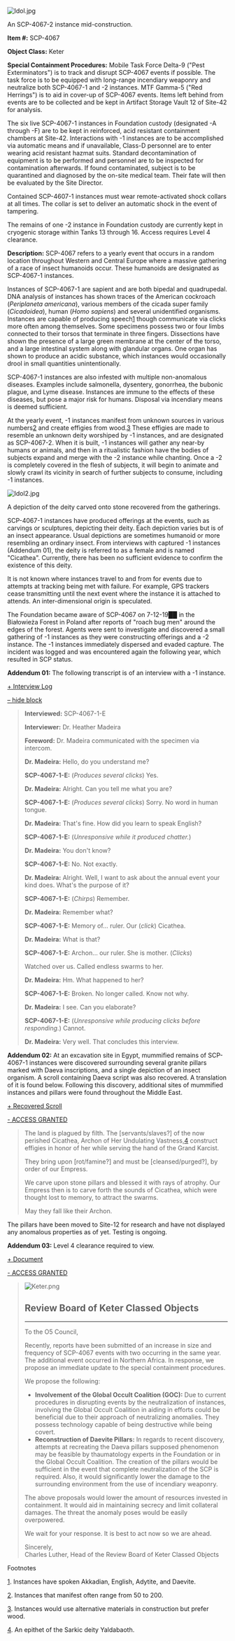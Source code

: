 ![Idol.jpg](http://scp-wiki.wdfiles.com/local--files/scp-4067/Idol.jpg)

An SCP-4067-2 instance mid-construction.

**Item #:** SCP-4067

**Object Class:** Keter

**Special Containment Procedures:** Mobile Task Force Delta-9 ("Pest Exterminators") is to track and disrupt SCP-4067 events if possible. The task force is to be equipped with long-range incendiary weaponry and neutralize both SCP-4067-1 and -2 instances. MTF Gamma-5 ("Red Herrings") is to aid in cover-up of SCP-4067 events. Items left behind from events are to be collected and be kept in Artifact Storage Vault 12 of Site-42 for analysis.

The six live SCP-4067-1 instances in Foundation custody (designated -A through -F) are to be kept in reinforced, acid resistant containment chambers at Site-42. Interactions with -1 instances are to be accomplished via automatic means and if unavailable, Class-D personnel are to enter wearing acid resistant hazmat suits. Standard decontamination of equipment is to be performed and personnel are to be inspected for contamination afterwards. If found contaminated, subject is to be quarantined and diagnosed by the on-site medical team. Their fate will then be evaluated by the Site Director.

Contained SCP-4607-1 instances must wear remote-activated shock collars at all times. The collar is set to deliver an automatic shock in the event of tampering.

The remains of one -2 instance in Foundation custody are currently kept in cryogenic storage within Tanks 13 through 16. Access requires Level 4 clearance.

**Description:** SCP-4067 refers to a yearly event that occurs in a random location throughout Western and Central Europe where a massive gathering of a race of insect humanoids occur. These humanoids are designated as SCP-4067-1 instances.

Instances of SCP-4067-1 are sapient and are both bipedal and quadrupedal. DNA analysis of instances has shown traces of the American cockroach (_Periplaneta americana_), various members of the cicada super family (_Cicadoidea_), human (_Homo sapiens_) and several unidentified organisms. Instances are capable of producing speech[1](javascript:;) though communicate via clicks more often among themselves. Some specimens possess two or four limbs connected to their torsos that terminate in three fingers. Dissections have shown the presence of a large green membrane at the center of the torso, and a large intestinal system along with glandular organs. One organ has shown to produce an acidic substance, which instances would occasionally drool in small quantities unintentionally.

SCP-4067-1 instances are also infested with multiple non-anomalous diseases. Examples include salmonella, dysentery, gonorrhea, the bubonic plague, and Lyme disease. Instances are immune to the effects of these diseases, but pose a major risk for humans. Disposal via incendiary means is deemed sufficient.

At the yearly event, -1 instances manifest from unknown sources in various numbers[2](javascript:;) and create effigies from wood.[3](javascript:;) These effigies are made to resemble an unknown deity worshiped by -1 instances, and are designated as SCP-4067-2. When it is built, -1 instances will gather any near-by humans or animals, and then in a ritualistic fashion have the bodies of subjects expand and merge with the -2 instance while chanting. Once a -2 is completely covered in the flesh of subjects, it will begin to animate and slowly crawl its vicinity in search of further subjects to consume, including -1 instances.

![Idol2.jpg](http://scp-wiki.wdfiles.com/local--files/scp-4067/Idol2.jpg)

A depiction of the deity carved onto stone recovered from the gatherings.

SCP-4067-1 instances have produced offerings at the events, such as carvings or sculptures, depicting their deity. Each depiction varies but is of an insect appearance. Usual depictions are sometimes humanoid or more resembling an ordinary insect. From interviews with captured -1 instances (Addendum 01), the deity is referred to as a female and is named "Cicathea". Currently, there has been no sufficient evidence to confirm the existence of this deity.

It is not known where instances travel to and from for events due to attempts at tracking being met with failure. For example, GPS trackers cease transmitting until the next event where the instance it is attached to attends. An inter-dimensional origin is speculated.

The Foundation became aware of SCP-4067 on 7-12-19██ in the Białowieża Forest in Poland after reports of "roach bug men" around the edges of the forest. Agents were sent to investigate and discovered a small gathering of -1 instances as they were constructing offerings and a -2 instance. The -1 instances immediately dispersed and evaded capture. The incident was logged and was encountered again the following year, which resulted in SCP status.

**Addendum 01:** The following transcript is of an interview with a -1 instance.

[+ Interview Log](javascript:;)

[– hide block](javascript:;)

> **Interviewed:** SCP-4067-1-E
> 
> **Interviewer:** Dr. Heather Madeira
> 
> **Foreword:** Dr. Madeira communicated with the specimen via intercom.
> 
> **<Begin Log>**
> 
> **Dr. Madeira:** Hello, do you understand me?
> 
> **SCP-4067-1-E:** (_Produces several clicks_) Yes.
> 
> **Dr. Madeira:** Alright. Can you tell me what you are?
> 
> **SCP-4067-1-E:** (_Produces several clicks_) Sorry. No word in human tongue.
> 
> **Dr. Madeira:** That's fine. How did you learn to speak English?
> 
> **SCP-4067-1-E:** (_Unresponsive while it produced chatter._)
> 
> **Dr. Madeira:** You don't know?
> 
> **SCP-4067-1-E:** No. Not exactly.
> 
> **Dr. Madeira:** Alright. Well, I want to ask about the annual event your kind does. What's the purpose of it?
> 
> **SCP-4067-1-E:** (_Chirps_) Remember.
> 
> **Dr. Madeira:** Remember what?
> 
> **SCP-4067-1-E:** Memory of… ruler. Our (_click_) Cicathea.
> 
> **Dr. Madeira:** What is that?
> 
> **SCP-4067-1-E:** Archon… our ruler. She is mother. (_Clicks_)
> 
> Watched over us. Called endless swarms to her.
> 
> **Dr. Madeira:** Hm. What happened to her?
> 
> **SCP-4067-1-E:** Broken. No longer called. Know not why.
> 
> **Dr. Madeira:** I see. Can you elaborate?
> 
> **SCP-4067-1-E:** (_Unresponsive while producing clicks before responding._) Cannot.
> 
> **Dr. Madeira:** Very well. That concludes this interview.
> 
> **<End Log>**

**Addendum 02:** At an excavation site in Egypt, mummified remains of SCP-4067-1 instances were discovered surrounding several granite pillars marked with Daeva inscriptions, and a single depiction of an insect organism. A scroll containing Daeva script was also recovered. A translation of it is found below. Following this discovery, additional sites of mummified instances and pillars were found throughout the Middle East.

[+ Recovered Scroll](javascript:;)

[\- ACCESS GRANTED](javascript:;)

> The land is plagued by filth. The \[servants/slaves?\] of the now perished Cicathea, Archon of Her Undulating Vastness,[4](javascript:;) construct effigies in honor of her while serving the hand of the Grand Karcist.
> 
> They bring upon \[rot/famine?\] and must be \[cleansed/purged?\], by order of our Empress.
> 
> We carve upon stone pillars and blessed it with rays of atrophy. Our Empress then is to carve forth the sounds of Cicathea, which were thought lost to memory, to attract the swarms.
> 
> May they fall like their Archon.

The pillars have been moved to Site-12 for research and have not displayed any anomalous properties as of yet. Testing is ongoing.

**Addendum 03:** Level 4 clearance required to view.

[+ Document](javascript:;)

[\- ACCESS GRANTED](javascript:;)

> ![Keter.png](http://scp-wiki.wdfiles.com/local--files/scp-4067/Keter.png)
> 
> Review Board of Keter Classed Objects
> -------------------------------------
> 
> * * *
> 
> To the O5 Council,
> 
> Recently, reports have been submitted of an increase in size and frequency of SCP-4067 events with two occurring in the same year. The additional event occurred in Northern Africa. In response, we propose an immediate update to the special containment procedures.
> 
> We propose the following:
> 
> *   **Involvement of the Global Occult Coalition (GOC):** Due to current procedures in disrupting events by the neutralization of instances, involving the Global Occult Coalition in aiding in efforts could be beneficial due to their approach of neutralizing anomalies. They possess technology capable of being destructive while being covert.
> *   **Reconstruction of Daevite Pillars:** In regards to recent discovery, attempts at recreating the Daeva pillars supposed phenomenon may be feasible by thaumatology experts in the Foundation or in the Global Occult Coalition. The creation of the pillars would be sufficient in the event that complete neutralization of the SCP is required. Also, it would significantly lower the damage to the surrounding environment from the use of incendiary weaponry.
> 
> The above proposals would lower the amount of resources invested in containment. It would aid in maintaining secrecy and limit collateral damages. The threat the anomaly poses would be easily overpowered.
> 
> We wait for your response. It is best to act now so we are ahead.
> 
> Sincerely,  
> Charles Luther, Head of the Review Board of Keter Classed Objects

Footnotes

[1](javascript:;). Instances have spoken Akkadian, English, Adytite, and Daevite.

[2](javascript:;). Instances that manifest often range from 50 to 200.

[3](javascript:;). Instances would use alternative materials in construction but prefer wood.

[4](javascript:;). An epithet of the Sarkic deity Yaldabaoth.